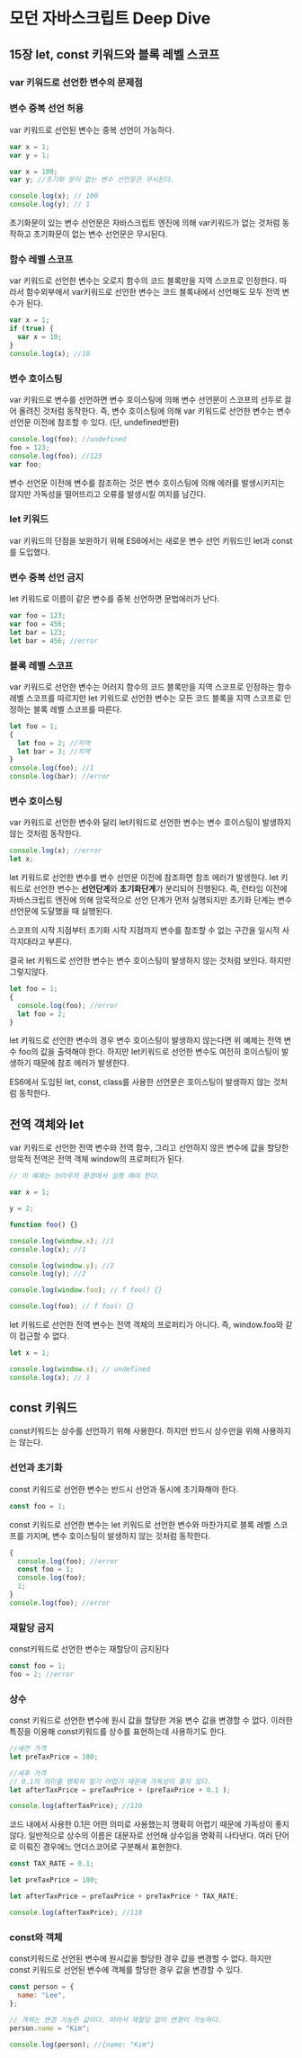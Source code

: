 # 모던 자바스크립트 Deep Dive

## 15장 let, const 키워드와 블록 레벨 스코프

### var 키워드로 선언한 변수의 문제점

### 변수 중복 선언 허용

var 키워드로 선언된 변수는 중복 선언이 가능하다.

```jsx
var x = 1;
var y = 1;

var x = 100;
var y; //초기화 문이 없는 변수 선언문은 무시된다.

console.log(x); // 100
console.log(y); // 1
```

초기화문이 있는 변수 선언문은 자바스크립트 엔진에 의해 var키워드가 없는 것처럼 동작하고 초기화문이 없는 변수 선언문은 무시된다.

### 함수 레벨 스코프

var 키워드로 선언한 변수는 오로지 함수의 코드 블록만을 지역 스코프로 인정한다. 따라서 함수외부에서 var키워드로 선언한 변수는 코드 블록내에서 선언해도 모두 전역 변수가 된다.

```jsx
var x = 1;
if (true) {
  var x = 10;
}
console.log(x); //10
```

### 변수 호이스팅

var 키워드로 변수를 선언하면 변수 호이스팅에 의해 변수 선언문이 스코프의 선두로 끌어 올려진 것처럼 동작한다. 즉, 변수 호이스팅에 의해 var 키워드로 선언한 변수는 변수 선언문 이전에 참조할 수 있다. (단, undefined반환)

```jsx
console.log(foo); //undefined
foo = 123;
console.log(foo); //123
var foo;
```

변수 선언문 이전에 변수를 참조하는 것은 변수 호이스팅에 의해 에러를 발생시키지는 않지만 가독성을 떨어뜨리고 오류를 발생시킬 여지를 남긴다.

### let 키워드

var 키워드의 단점을 보완하기 위해 ES6에서는 새로운 변수 선언 키워드인 let과 const를 도입했다.

### 변수 중복 선언 금지

let 키워드로 이름이 같은 변수를 중복 선언하면 문법에러가 난다.

```jsx
var foo = 123;
var foo = 456;
let bar = 123;
let bar = 456; //error
```

### 블록 레벨 스코프

var 키워드로 선언한 변수는 어러지 함수의 코드 블록만을 지역 스코프로 인정하는 함수 레벨 스코프를 따르지만 let 키워드로 선언한 변수는 모든 코드 블록을 지역 스코프로 인정하는 블록 레벨 스코프를 따른다.

```jsx
let foo = 1;
{
  let foo = 2; //지역
  let bar = 3; //지역
}
console.log(foo); //1
console.log(bar); //error
```

### 변수 호이스팅

var 카워드로 선언한 변수와 달리 let키워드로 선언한 변수는 변수 호이스팅이 발생하지 않는 것처럼 동작한다.

```jsx
console.log(x); //error
let x;
```

let 키워드로 선언한 변수를 변수 선언문 이전에 참조하면 참조 에러가 발생한다. let 키워드로 선언한 변수는 **선언단계**와 **초기화단계**가 분리되어 진행된다. 즉, 런타임 이전에 자바스크립트 엔진에 의해 암묵적으로 선언 단계가 먼저 실행되지만 초기화 단계는 변수 선언문에 도달했을 때 실행된다.

스코프의 시작 지점부터 초기화 시작 지점까지 변수를 참조할 수 없는 구간을 일시적 사각지대라고 부른다.

결국 let 키워드로 선언한 변수는 변수 호이스팅이 발생하지 않는 것처럼 보인다. 하지만 그렇지않다.

```jsx
let foo = 1;
{
  console.log(foo); //error
  let foo = 2;
}
```

let 키워드로 선언한 변수의 경우 변수 호이스팅이 발생하지 않는다면 위 예제는 전역 변수 foo의 값을 출력해야 한다. 하지만 let키워드로 선언한 변수도 여전히 호이스팅이 발생하기 때문에 참조 에러가 발생한다.

ES6에서 도입된 let, const, class를 사용한 선언문은 호이스팅이 발생하지 않는 것처럼 동작한다.

## 전역 객체와 let

var 키워드로 선언한 전역 변수와 전역 함수, 그리고 선언하지 않은 변수에 값을 할당한 암묵적 전역은 전역 객체 window의 프로퍼티가 된다.

```JavaScript
// 이 예제는 브라우저 환경에서 실행 해야 한다.

var x = 1;

y = 2;

function foo() {}

console.log(window.x); //1
console.log(x); //1

console.log(window.y); //2
console.log(y); //2

console.log(window.foo); // f foo() {}

console.log(foo); // f foo() {}
```

let 키워드로 선언한 전역 변수는 전역 객체의 프로퍼티가 아니다. 즉, window.foo와 같이 접근할 수 없다.

```jsx
let x = 1;

console.log(window.x); // undefined
console.log(x); // 1
```

## const 키워드

const키워드는 상수를 선언하기 위해 사용한다. 하지만 반드시 상수만을 위해 사용하지는 않는다.

### 선언과 초기화

const 키워드로 선언한 변수는 반드시 선언과 동시에 초기화해야 한다.

```jsx
const foo = 1;
```

const 키워드로 선언한 변수는 let 키워드로 선언한 변수와 마찬가지로 블록 레벨 스코프를 가지며, 변수 호이스팅이 발생하지 않는 것처럼 동작한다.

```jsx
{
  console.log(foo); //error
  const foo = 1;
  console.log(foo);
  1;
}
console.log(foo); //error
```

### 재할당 금지

const키워드로 선언한 변수는 재할당이 금지된다

```jsx
const foo = 1;
foo = 2; //error
```

### 상수

const 키워드로 선언한 변수에 원시 값을 할당한 겨웅 변수 값을 변경할 수 없다. 이러한 특징을 이용해 const키워드를 상수를 표현하는데 사용하기도 한다.

```JavaScript
//세전 가격
let preTaxPrice = 100;

//세후 가격
// 0.1의 의미를 명확히 알기 어렵기 때문에 가독성이 좋지 않다.
let afterTaxPrice = preTaxPrice + (preTaxPrice + 0.1 );

console.log(afterTaxPrice); //110
```

코드 내에서 사용한 0.1은 어떤 의미로 사용했는지 명확히 어렵기 때문에 가독성이 좋지 않다. 일반적으로 상수의 이름은 대문자로 선언해 상수임을 명확히 나타낸다. 여러 단어로 이뤄진 경우에느 언더스코어로 구분해서 표현한다.

```jsx
const TAX_RATE = 0.1;

let preTaxPrice = 100;

let afterTaxPrice = preTaxPrice + preTaxPrice * TAX_RATE;

console.log(afterTaxPrice); //110
```

### const와 객체

const키워드로 선언된 변수에 원시값을 할당한 경우 값을 변경할 수 없다. 하지만 const 키워드로 선언된 변수에 객체를 할당한 경우 값을 변경할 수 있다.

```jsx
const person = {
  name: "Lee",
};

// 객체는 변경 가능한 값이다. 따라서 재할당 없이 변경이 가능하다.
person.name = "Kim";

console.log(person); //{name: "Kim"}
```
